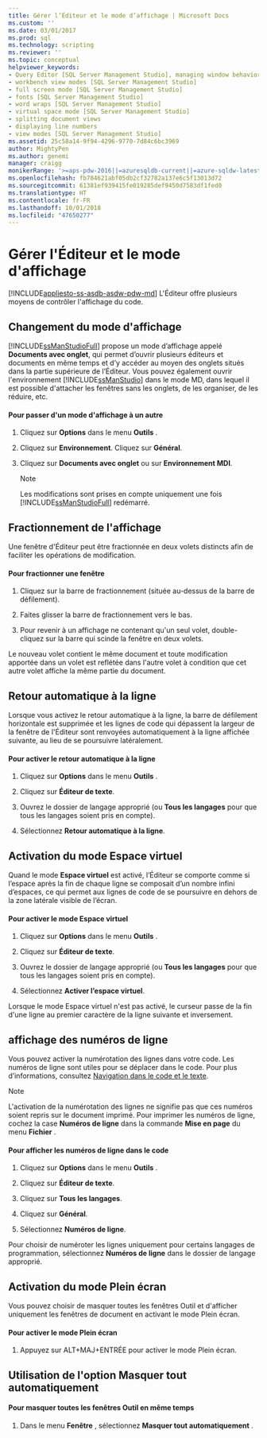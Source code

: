 ```yaml
---
title: Gérer l’Éditeur et le mode d’affichage | Microsoft Docs
ms.custom: ''
ms.date: 03/01/2017
ms.prod: sql
ms.technology: scripting
ms.reviewer: ''
ms.topic: conceptual
helpviewer_keywords:
- Query Editor [SQL Server Management Studio], managing window behavior
- workbench view modes [SQL Server Management Studio]
- full screen mode [SQL Server Management Studio]
- fonts [SQL Server Management Studio]
- word wraps [SQL Server Management Studio]
- virtual space mode [SQL Server Management Studio]
- splitting document views
- displaying line numbers
- view modes [SQL Server Management Studio]
ms.assetid: 25c58a14-9f94-4296-9770-7d84c6bc3969
author: MightyPen
ms.author: genemi
manager: craigg
monikerRange: '>=aps-pdw-2016||=azuresqldb-current||=azure-sqldw-latest||>=sql-server-2016||=sqlallproducts-allversions||>=sql-server-linux-2017||=azuresqldb-mi-current'
ms.openlocfilehash: fb784621abf05db2cf32782a137e6c5f13013d72
ms.sourcegitcommit: 61381ef939415fe019285def9450d7583df1fed0
ms.translationtype: HT
ms.contentlocale: fr-FR
ms.lasthandoff: 10/01/2018
ms.locfileid: "47650277"
---
```

# <a name="manage-the-editor-and-view-mode"></a>Gérer l'Éditeur et le mode d'affichage
[!INCLUDE[appliesto-ss-asdb-asdw-pdw-md](../../includes/appliesto-ss-asdb-asdw-pdw-md.md)]
  L'Éditeur offre plusieurs moyens de contrôler l'affichage du code.  
  
## <a name="changing-the-view-mode"></a>Changement du mode d'affichage  
 [!INCLUDE[ssManStudioFull](../../includes/ssmanstudiofull-md.md)] propose un mode d’affichage appelé **Documents avec onglet**, qui permet d’ouvrir plusieurs éditeurs et documents en même temps et d’y accéder au moyen des onglets situés dans la partie supérieure de l’Éditeur. Vous pouvez également ouvrir l'environnement [!INCLUDE[ssManStudio](../../includes/ssmanstudio-md.md)] dans le mode MD, dans lequel il est possible d'attacher les fenêtres sans les onglets, de les organiser, de les réduire, etc.  
  
#### <a name="to-switch-between-view-modes"></a>Pour passer d'un mode d'affichage à un autre  
  
1.  Cliquez sur **Options** dans le menu **Outils** .  
  
2.  Cliquez sur **Environnement**. Cliquez sur **Général**.  
  
3.  Cliquez sur **Documents avec onglet** ou sur **Environnement MDI**.  
  
    > [!NOTE]  
    >  Les modifications sont prises en compte uniquement une fois [!INCLUDE[ssManStudioFull](../../includes/ssmanstudiofull-md.md)] redémarré.  
  
## <a name="splitting-the-view"></a>Fractionnement de l'affichage  
 Une fenêtre d'Éditeur peut être fractionnée en deux volets distincts afin de faciliter les opérations de modification.  
  
#### <a name="to-split-a-window"></a>Pour fractionner une fenêtre  
  
1.  Cliquez sur la barre de fractionnement (située au-dessus de la barre de défilement).  
  
2.  Faites glisser la barre de fractionnement vers le bas.  
  
3.  Pour revenir à un affichage ne contenant qu'un seul volet, double-cliquez sur la barre qui scinde la fenêtre en deux volets.  
  
 Le nouveau volet contient le même document et toute modification apportée dans un volet est reflétée dans l'autre volet à condition que cet autre volet affiche la même partie du document.  
  
## <a name="word-wrap"></a>Retour automatique à la ligne  
 Lorsque vous activez le retour automatique à la ligne, la barre de défilement horizontale est supprimée et les lignes de code qui dépassent la largeur de la fenêtre de l'Éditeur sont renvoyées automatiquement à la ligne affichée suivante, au lieu de se poursuivre latéralement.  
  
#### <a name="to-activate-word-wrap"></a>Pour activer le retour automatique à la ligne  
  
1.  Cliquez sur **Options** dans le menu **Outils** .  
  
2.  Cliquez sur **Éditeur de texte**.  
  
3.  Ouvrez le dossier de langage approprié (ou **Tous les langages** pour que tous les langages soient pris en compte).  
  
4.  Sélectionnez **Retour automatique à la ligne**.  
  
## <a name="enabling-virtual-space-mode"></a>Activation du mode Espace virtuel  
 Quand le mode **Espace virtuel** est activé, l’Éditeur se comporte comme si l’espace après la fin de chaque ligne se composait d’un nombre infini d’espaces, ce qui permet aux lignes de code de se poursuivre en dehors de la zone latérale visible de l’écran.  
  
#### <a name="to-enable-virtual-space-mode"></a>Pour activer le mode Espace virtuel  
  
1.  Cliquez sur **Options** dans le menu **Outils** .  
  
2.  Cliquez sur **Éditeur de texte**.  
  
3.  Ouvrez le dossier de langage approprié (ou **Tous les langages** pour que tous les langages soient pris en compte).  
  
4.  Sélectionnez **Activer l’espace virtuel**.  
  
 Lorsque le mode Espace virtuel n'est pas activé, le curseur passe de la fin d'une ligne au premier caractère de la ligne suivante et inversement.  
  
## <a name="displaying-line-numbers"></a>affichage des numéros de ligne  
 Vous pouvez activer la numérotation des lignes dans votre code. Les numéros de ligne sont utiles pour se déplacer dans le code. Pour plus d’informations, consultez [Navigation dans le code et le texte](../../relational-databases/scripting/navigate-code-and-text.md).  
  
> [!NOTE]  
>  L'activation de la numérotation des lignes ne signifie pas que ces numéros soient repris sur le document imprimé. Pour imprimer les numéros de ligne, cochez la case **Numéros de ligne** dans la commande **Mise en page** du menu **Fichier** .  
  
#### <a name="to-display-line-numbers-in-code"></a>Pour afficher les numéros de ligne dans le code  
  
1.  Cliquez sur **Options** dans le menu **Outils** .  
  
2.  Cliquez sur **Éditeur de texte**.  
  
3.  Cliquez sur **Tous les langages**.  
  
4.  Cliquez sur **Général**.  
  
5.  Sélectionnez **Numéros de ligne**.  
  
 Pour choisir de numéroter les lignes uniquement pour certains langages de programmation, sélectionnez **Numéros de ligne** dans le dossier de langage approprié.  
  
## <a name="enabling-full-screen-mode"></a>Activation du mode Plein écran  
 Vous pouvez choisir de masquer toutes les fenêtres Outil et d'afficher uniquement les fenêtres de document en activant le mode Plein écran.  
  
#### <a name="to-enable-full-screen-mode"></a>Pour activer le mode Plein écran  
  
1.  Appuyez sur ALT+MAJ+ENTRÉE pour activer le mode Plein écran.  
  
## <a name="using-auto-hide-all"></a>Utilisation de l'option Masquer tout automatiquement  
  
#### <a name="to-hide-all-the-tool-windows-at-once"></a>Pour masquer toutes les fenêtres Outil en même temps  
  
1.  Dans le menu **Fenêtre** , sélectionnez **Masquer tout automatiquement** .  
  
  
